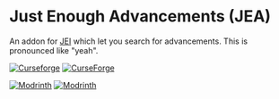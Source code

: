# Just Enough Advancements (JEA)

An addon for [JEI](https://www.curseforge.com/minecraft/mc-mods/jei) which let you search for advancements. This is pronounced like "yeah".

[![Curseforge](http://cf.way2muchnoise.eu/versions/For%20MC_444941_all.svg)](https://www.curseforge.com/minecraft/mc-mods/jea)
[![CurseForge](http://cf.way2muchnoise.eu/full_444941_downloads.svg)](https://www.curseforge.com/minecraft/mc-mods/jea)

[![Modrinth](https://modrinth-utils.vercel.app/api/badge/versions?id=5JY3QNIB&logo=true)](https://modrinth.com/mod/jea)
[![Modrinth](https://modrinth-utils.vercel.app/api/badge/downloads?id=5JY3QNIB&logo=true)](https://modrinth.com/mod/jea)
